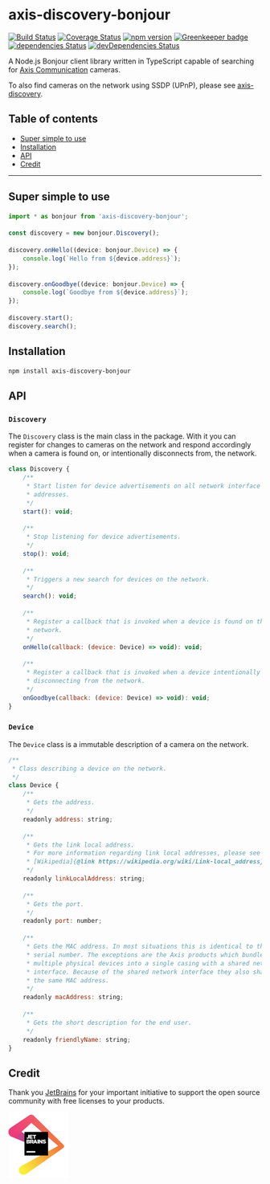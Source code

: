 # axis-discovery-bonjour

[![Build Status](https://travis-ci.org/FantasticFiasco/axis-discovery-bonjour.svg?branch=master)](https://travis-ci.org/FantasticFiasco/axis-discovery-bonjour)
[![Coverage Status](https://coveralls.io/repos/github/FantasticFiasco/axis-discovery-bonjour/badge.svg)](https://coveralls.io/github/FantasticFiasco/axis-discovery-bonjour)
[![npm version](https://img.shields.io/npm/v/axis-discovery-bonjour.svg)](https://www.npmjs.com/package/axis-discovery-bonjour)
[![Greenkeeper badge](https://badges.greenkeeper.io/FantasticFiasco/axis-discovery-bonjour.svg)](https://greenkeeper.io/)
[![dependencies Status](https://david-dm.org/FantasticFiasco/axis-discovery-bonjour/status.svg)](https://david-dm.org/FantasticFiasco/axis-discovery-bonjour)
[![devDependencies Status](https://david-dm.org/FantasticFiasco/axis-discovery-bonjour/dev-status.svg)](https://david-dm.org/FantasticFiasco/axis-discovery-bonjour?type=dev)

A Node.js Bonjour client library written in TypeScript capable of searching for [Axis Communication](http://www.axis.com) cameras.

To also find cameras on the network using SSDP (UPnP), please see [axis-discovery](https://github.com/FantasticFiasco/axis-discovery).

## Table of contents

- [Super simple to use](#super-simple-to-use)
- [Installation](#installation)
- [API](#api)
- [Credit](#credit)

---

## Super simple to use

```javascript
import * as bonjour from 'axis-discovery-bonjour';

const discovery = new bonjour.Discovery();

discovery.onHello((device: bonjour.Device) => {
    console.log(`Hello from ${device.address}`);
});

discovery.onGoodbye((device: bonjour.Device) => {
    console.log(`Goodbye from ${device.address}`);
});

discovery.start();
discovery.search();
```

## Installation

```sh
npm install axis-discovery-bonjour
```

## API

### `Discovery`

The `Discovery` class is the main class in the package. With it you can register for changes to cameras on the network and respond accordingly when a camera is found on, or intentionally disconnects from, the network.

```javascript
class Discovery {
    /**
     * Start listen for device advertisements on all network interface
     * addresses.
     */
    start(): void;

    /**
     * Stop listening for device advertisements.
     */
    stop(): void;

    /**
     * Triggers a new search for devices on the network.
     */
    search(): void;

    /**
     * Register a callback that is invoked when a device is found on the
     * network.
     */
    onHello(callback: (device: Device) => void): void;

    /**
     * Register a callback that is invoked when a device intentionally is
     * disconnecting from the network.
     */
    onGoodbye(callback: (device: Device) => void): void;
}
```

### `Device`

The `Device` class is a immutable description of a camera on the network.

```javascript
/**
 * Class describing a device on the network.
 */
class Device {
    /**
     * Gets the address.
     */
    readonly address: string;

    /**
     * Gets the link local address.
     * For more information regarding link local addresses, please see
     * [Wikipedia]{@link https://wikipedia.org/wiki/Link-local_address}.
     */
    readonly linkLocalAddress: string;

    /**
     * Gets the port.
     */
    readonly port: number;

    /**
     * Gets the MAC address. In most situations this is identical to the
     * serial number. The exceptions are the Axis products which bundle
     * multiple physical devices into a single casing with a shared network
     * interface. Because of the shared network interface they also share
     * the same MAC address.
     */
    readonly macAddress: string;

    /**
     * Gets the short description for the end user.
     */
    readonly friendlyName: string;
}

```

## Credit

Thank you [JetBrains](https://www.jetbrains.com/) for your important initiative to support the open source community with free licenses to your products.

![JetBrains](./doc/resources/jetbrains.png)
